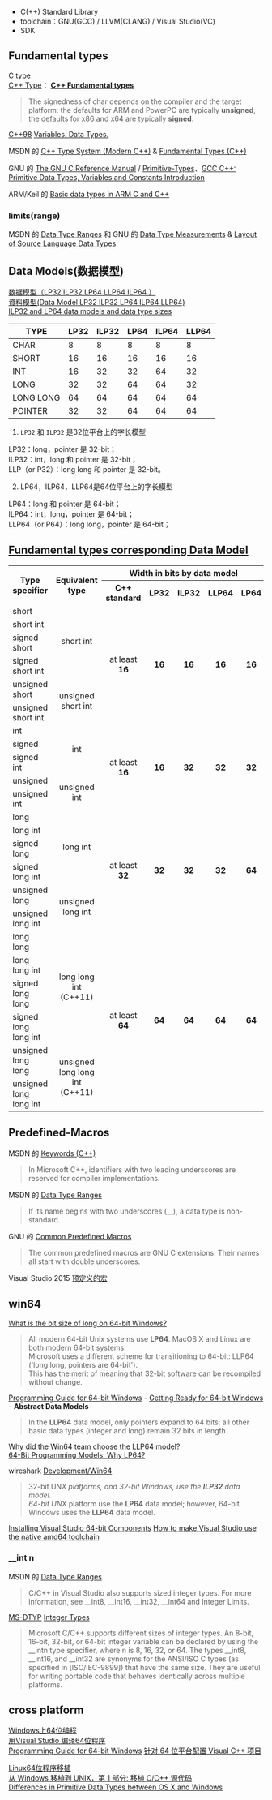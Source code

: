 - C(++) Standard Library  
- toolchain：GNU(GCC) / LLVM(CLANG) / Visual Studio(VC)  
- SDK  

## Fundamental types
[C type](http://en.cppreference.com/w/c/language/type)  
[C++ Type](http://en.cppreference.com/w/cpp/language/type)： [**C++ Fundamental types**](http://en.cppreference.com/w/cpp/language/types)  

> The signedness of char depends on the compiler and the target platform: the defaults for ARM and PowerPC are typically **unsigned**, the defaults for x86 and x64 are typically **signed**.

[C++98](http://www.cplusplus.com/doc/oldtutorial/) [Variables. Data Types.](http://www.cplusplus.com/doc/oldtutorial/variables/)

MSDN 的 [C++ Type System (Modern C++)](https://msdn.microsoft.com/en-us/library/hh279663.aspx) & [Fundamental Types (C++)](https://msdn.microsoft.com/en-us/library/cc953fe1.aspx)

GNU 的 [The GNU C Reference Manual](https://www.gnu.org/software/gnu-c-manual/gnu-c-manual.html) / [Primitive-Types](https://www.gnu.org/software/gnu-c-manual/gnu-c-manual.html#Primitive-Types)、[GCC C++: Primitive Data Types, Variables and Constants Introduction](http://helpcentreonline.com/article/primitiv_console_gcc_framhtml.html)  

ARM/Keil 的 [Basic data types in ARM C and C++](http://www.keil.com/support/man/docs/armcc/armcc_chr1359125009502.htm)  

### limits(range)

MSDN 的 [Data Type Ranges](https://msdn.microsoft.com/en-us/library/s3f49ktz(v=vs.140).aspx) 和 GNU 的 [Data Type Measurements](http://www.gnu.org/software/libc/manual/html_node/Data-Type-Measurements.html#Data-Type-Measurements) & [Layout of Source Language Data Types](https://gcc.gnu.org/onlinedocs/gccint/Type-Layout.html)  

## Data Models(数据模型)
[数据模型（LP32 ILP32 LP64 LLP64 ILP64 ）](http://blog.csdn.net/wyywatdl/article/details/4683762)  
[資料模型(Data Model LP32 ILP32 LP64 ILP64 LLP64)](http://ryan0988.pixnet.net/blog/post/194111613)  
[ILP32 and LP64 data models and data type sizes](https://www.ibm.com/support/knowledgecenter/en/SSLTBW_2.3.0/com.ibm.zos.v2r3.cbcpx01/datatypesize64.htm)  

TYPE      | LP32 | ILP32 | LP64 | ILP64 | LLP64
----------|------|-------|------|-------|--------
CHAR      | 8    | 8     | 8    | 8     | 8
SHORT     | 16   | 16    | 16   | 16    | 16
INT       | 16   | 32    | 32   | 64    | 32
LONG      | 32   | 32    | 64   | 64    | 32
LONG LONG | 64   | 64    | 64   | 64    | 64
POINTER   | 32   | 32    | 64   | 64    | 64

1. `LP32` 和 `ILP32` 是32位平台上的字长模型

LP32：long，pointer 是 32-bit；  
ILP32：int，long 和 pointer 是 32-bit；  
LLP（or P32）：long long 和 pointer 是 32-bit。  

2. LP64，ILP64，LLP64是64位平台上的字长模型

LP64：long 和 pointer 是 64-bit；  
ILP64：int，long，pointer 是 64-bit；  
LLP64（or P64）：long long，pointer 是 64-bit；  

## [Fundamental types corresponding Data Model](http://en.cppreference.com/w/cpp/language/types)

<table class="wikitable" style="text-align:center;">
<tr>
<th rowspan="2"> Type specifier
</th>
<th rowspan="2"> Equivalent type
</th>
<th colspan="5"> Width in bits by data model
</th></tr>
<tr>
<th> C++ standard
</th>
<th> LP32
</th>
<th> ILP32
</th>
<th> LLP64
</th>
<th> LP64
</th></tr>
<tr>
<td> <div style="text-align:left; width:auto; margin-left:auto; margin-right:auto;"><span class="t-c"><span class="mw-geshi cpp source-cpp"><span class="kw4">short</span></span></span></div>
</td>
<td rowspan="4"> <span class="t-c"><span class="mw-geshi cpp source-cpp"><span class="kw4">short</span> <span class="kw4">int</span></span></span>
</td>
<td rowspan="6"> at least<br /> <b>16</b>
</td>
<td rowspan="6"> <b>16</b>
</td>
<td rowspan="6"> <b>16</b>
</td>
<td rowspan="6"> <b>16</b>
</td>
<td rowspan="6"> <b>16</b>
</td></tr>
<tr>
<td> <div style="text-align:left; width:auto; margin-left:auto; margin-right:auto;"><span class="t-c"><span class="mw-geshi cpp source-cpp"><span class="kw4">short</span> <span class="kw4">int</span></span></span></div>
</td></tr>
<tr>
<td> <div style="text-align:left; width:auto; margin-left:auto; margin-right:auto;"><span class="t-c"><span class="mw-geshi cpp source-cpp"><span class="kw4">signed</span> <span class="kw4">short</span></span></span></div>
</td></tr>
<tr>
<td> <div style="text-align:left; width:auto; margin-left:auto; margin-right:auto;"><span class="t-c"><span class="mw-geshi cpp source-cpp"><span class="kw4">signed</span> <span class="kw4">short</span> <span class="kw4">int</span></span></span></div>
</td></tr>
<tr>
<td> <div style="text-align:left; width:auto; margin-left:auto; margin-right:auto;"><span class="t-c"><span class="mw-geshi cpp source-cpp"><span class="kw4">unsigned</span> <span class="kw4">short</span></span></span></div>
</td>
<td rowspan="2"> <span class="t-c"><span class="mw-geshi cpp source-cpp"><span class="kw4">unsigned</span> <span class="kw4">short</span> <span class="kw4">int</span></span></span>
</td></tr>
<tr>
<td> <div style="text-align:left; width:auto; margin-left:auto; margin-right:auto;"><span class="t-c"><span class="mw-geshi cpp source-cpp"><span class="kw4">unsigned</span> <span class="kw4">short</span> <span class="kw4">int</span></span></span></div>
</td></tr>
<tr>
<td> <div style="text-align:left; width:auto; margin-left:auto; margin-right:auto;"><span class="t-c"><span class="mw-geshi cpp source-cpp"><span class="kw4">int</span></span></span></div>
</td>
<td rowspan="3"> <span class="t-c"><span class="mw-geshi cpp source-cpp"><span class="kw4">int</span></span></span>
</td>
<td rowspan="5"> at least<br /> <b>16</b>
</td>
<td rowspan="5"> <b>16</b>
</td>
<td rowspan="5"> <b>32</b>
</td>
<td rowspan="5"> <b>32</b>
</td>
<td rowspan="5"> <b>32</b>
</td></tr>
<tr>
<td> <div style="text-align:left; width:auto; margin-left:auto; margin-right:auto;"><span class="t-c"><span class="mw-geshi cpp source-cpp"><span class="kw4">signed</span></span></span></div>
</td></tr>
<tr>
<td> <div style="text-align:left; width:auto; margin-left:auto; margin-right:auto;"><span class="t-c"><span class="mw-geshi cpp source-cpp"><span class="kw4">signed</span> <span class="kw4">int</span></span></span></div>
</td></tr>
<tr>
<td> <div style="text-align:left; width:auto; margin-left:auto; margin-right:auto;"><span class="t-c"><span class="mw-geshi cpp source-cpp"><span class="kw4">unsigned</span></span></span></div>
</td>
<td rowspan="2"> <span class="t-c"><span class="mw-geshi cpp source-cpp"><span class="kw4">unsigned</span> <span class="kw4">int</span></span></span>
</td></tr>
<tr>
<td> <div style="text-align:left; width:auto; margin-left:auto; margin-right:auto;"><span class="t-c"><span class="mw-geshi cpp source-cpp"><span class="kw4">unsigned</span> <span class="kw4">int</span></span></span></div>
</td></tr>
<tr>
<td> <div style="text-align:left; width:auto; margin-left:auto; margin-right:auto;"><span class="t-c"><span class="mw-geshi cpp source-cpp"><span class="kw4">long</span></span></span></div>
</td>
<td rowspan="4"> <span class="t-c"><span class="mw-geshi cpp source-cpp"><span class="kw4">long</span> <span class="kw4">int</span></span></span>
</td>
<td rowspan="6"> at least<br /> <b>32</b>
</td>
<td rowspan="6"> <b>32</b>
</td>
<td rowspan="6"> <b>32</b>
</td>
<td rowspan="6"> <b>32</b>
</td>
<td rowspan="6"> <b>64</b>
</td></tr>
<tr>
<td> <div style="text-align:left; width:auto; margin-left:auto; margin-right:auto;"><span class="t-c"><span class="mw-geshi cpp source-cpp"><span class="kw4">long</span> <span class="kw4">int</span></span></span></div>
</td></tr>
<tr>
<td> <div style="text-align:left; width:auto; margin-left:auto; margin-right:auto;"><span class="t-c"><span class="mw-geshi cpp source-cpp"><span class="kw4">signed</span> <span class="kw4">long</span></span></span></div>
</td></tr>
<tr>
<td> <div style="text-align:left; width:auto; margin-left:auto; margin-right:auto;"><span class="t-c"><span class="mw-geshi cpp source-cpp"><span class="kw4">signed</span> <span class="kw4">long</span> <span class="kw4">int</span></span></span></div>
</td></tr>
<tr>
<td> <div style="text-align:left; width:auto; margin-left:auto; margin-right:auto;"><span class="t-c"><span class="mw-geshi cpp source-cpp"><span class="kw4">unsigned</span> <span class="kw4">long</span></span></span></div>
</td>
<td rowspan="2"> <span class="t-c"><span class="mw-geshi cpp source-cpp"><span class="kw4">unsigned</span> <span class="kw4">long</span> <span class="kw4">int</span></span></span>
</td></tr>
<tr>
<td> <div style="text-align:left; width:auto; margin-left:auto; margin-right:auto;"><span class="t-c"><span class="mw-geshi cpp source-cpp"><span class="kw4">unsigned</span> <span class="kw4">long</span> <span class="kw4">int</span></span></span></div>
</td></tr>
<tr>
<td> <div style="text-align:left; width:auto; margin-left:auto; margin-right:auto;"><span class="t-c"><span class="mw-geshi cpp source-cpp"><span class="kw4">long</span> <span class="kw4">long</span></span></span></div>
</td>
<td rowspan="4"> <span class="t-c"><span class="mw-geshi cpp source-cpp"><span class="kw4">long</span> <span class="kw4">long</span> <span class="kw4">int</span></span></span> <br /> <span class="t-mark-rev t-since-cxx11">(C++11)</span>
</td>
<td rowspan="6"> at least<br /> <b>64</b>
</td>
<td rowspan="6"> <b>64</b>
</td>
<td rowspan="6"> <b>64</b>
</td>
<td rowspan="6"> <b>64</b>
</td>
<td rowspan="6"> <b>64</b>
</td></tr>
<tr>
<td> <div style="text-align:left; width:auto; margin-left:auto; margin-right:auto;"><span class="t-c"><span class="mw-geshi cpp source-cpp"><span class="kw4">long</span> <span class="kw4">long</span> <span class="kw4">int</span></span></span></div>
</td></tr>
<tr>
<td> <div style="text-align:left; width:auto; margin-left:auto; margin-right:auto;"><span class="t-c"><span class="mw-geshi cpp source-cpp"><span class="kw4">signed</span> <span class="kw4">long</span> <span class="kw4">long</span></span></span></div>
</td></tr>
<tr>
<td> <div style="text-align:left; width:auto; margin-left:auto; margin-right:auto;"><span class="t-c"><span class="mw-geshi cpp source-cpp"><span class="kw4">signed</span> <span class="kw4">long</span> <span class="kw4">long</span> <span class="kw4">int</span></span></span></div>
</td></tr>
<tr>
<td> <div style="text-align:left; width:auto; margin-left:auto; margin-right:auto;"><span class="t-c"><span class="mw-geshi cpp source-cpp"><span class="kw4">unsigned</span> <span class="kw4">long</span> <span class="kw4">long</span></span></span></div>
</td>
<td rowspan="2"> <span class="t-c"><span class="mw-geshi cpp source-cpp"><span class="kw4">unsigned</span> <span class="kw4">long</span> <span class="kw4">long</span> <span class="kw4">int</span></span></span> <br /> <span class="t-mark-rev t-since-cxx11">(C++11)</span>
</td></tr>
<tr>
<td> <div style="text-align:left; width:auto; margin-left:auto; margin-right:auto;"><span class="t-c"><span class="mw-geshi cpp source-cpp"><span class="kw4">unsigned</span> <span class="kw4">long</span> <span class="kw4">long</span> <span class="kw4">int</span></span></span></div>
</td></tr></table>

## Predefined-Macros
MSDN 的 [Keywords (C++)](https://msdn.microsoft.com/en-us/library/2e6a4at9.aspx)

> In Microsoft C++, identifiers with two leading underscores are reserved for compiler implementations.

MSDN 的 [Data Type Ranges](https://msdn.microsoft.com/en-us/library/s3f49ktz(v=vs.140).aspx)

> If its name begins with two underscores (__), a data type is non-standard.

GNU 的 [Common Predefined Macros](https://gcc.gnu.org/onlinedocs/cpp/Common-Predefined-Macros.html)

> The common predefined macros are GNU C extensions. 
> Their names all start with double underscores.

Visual Studio 2015 [预定义的宏](https://msdn.microsoft.com/zh-cn/library/b0084kay.aspx)

## win64
[What is the bit size of long on 64-bit Windows?](https://stackoverflow.com/questions/384502/what-is-the-bit-size-of-long-on-64-bit-windows)  

> All modern 64-bit Unix systems use **LP64**. MacOS X and Linux are both modern 64-bit systems.  
> Microsoft uses a different scheme for transitioning to 64-bit: LLP64 ('long long, pointers are 64-bit').   
> This has the merit of meaning that 32-bit software can be recompiled without change.  

[Programming Guide for 64-bit Windows](https://msdn.microsoft.com/en-us/library/windows/desktop/bb427430(v=vs.85).aspx) - [Getting Ready for 64-bit Windows](https://msdn.microsoft.com/en-us/library/windows/desktop/aa384083(v=vs.85).aspx#)  - **Abstract Data Models**  

> In the **LLP64** data model, only pointers expand to 64 bits; all other basic data types (integer and long) remain 32 bits in length.

[Why did the Win64 team choose the LLP64 model?](https://blogs.msdn.microsoft.com/oldnewthing/20050131-00/?p=36563)  
[64-Bit Programming Models: Why LP64?](http://www.unix.org/version2/whatsnew/lp64_wp.html)  

wireshark [Development/Win64](https://wiki.wireshark.org/Development/Win64)  

> 32-bit UN*X platforms, and 32-bit Windows, use the **ILP32** data model.  
> 64-bit UN*X platform use the **LP64** data model; however, 64-bit Windows uses the **LLP64** data model.  

[Installing Visual Studio 64-bit Components](https://msdn.microsoft.com/en-us/library/ms246588(v=vs.100).aspx)  
[How to make Visual Studio use the native amd64 toolchain](https://stackoverflow.com/questions/19820718/how-to-make-visual-studio-use-the-native-amd64-toolchain)  

### __int n
MSDN 的 [Data Type Ranges](https://msdn.microsoft.com/en-us/library/s3f49ktz(v=vs.140).aspx)

> C/C++ in Visual Studio also supports sized integer types. For more information, see __int8, __int16, __int32, __int64 and Integer Limits. 

[MS-DTYP](https://msdn.microsoft.com/en-us/library/cc230273.aspx) [Integer Types](https://msdn.microsoft.com/en-us/library/cc230339.aspx)

> Microsoft C/C++ supports different sizes of integer types. An 8-bit, 16-bit, 32-bit, or 64-bit integer variable can be declared by using the __intn type specifier, where n is 8, 16, 32, or 64.
The types __int8, __int16, and __int32 are synonyms for the ANSI/ISO C types (as specified in [ISO/IEC-9899]) that have the same size. They are useful for writing portable code that behaves identically across multiple platforms.

## cross platform
[Windows上64位编程](http://www.cnblogs.com/shiney/archive/2011/06/23/2088103.html)  
[用Visual Studio 编译64位程序](http://blog.csdn.net/jiangxinyu/article/details/6205710)  
[Programming Guide for 64-bit Windows](https://msdn.microsoft.com/en-us/library/windows/desktop/bb427430(v=vs.85).aspx)  
[针对 64 位平台配置 Visual C++ 项目](https://msdn.microsoft.com/zh-cn/library/9yb4317s.aspx)  

[Linux64位程序移植](http://www.cnblogs.com/linuxbug/p/4887715.html)  
[从 Windows 移植到 UNIX，第 1 部分: 移植 C/C++ 源代码](https://www.ibm.com/developerworks/cn/aix/library/au-porting/index.html)  
[Differences in Primitive Data Types between OS X and Windows](http://thecoatlessprofessor.com/programming/differences-in-primitive-data-types-between-os-x-and-windows/)  
